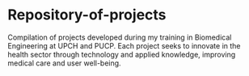 # Repository-of-projects
Compilation of projects developed during my training in Biomedical Engineering at UPCH and PUCP. Each project seeks to innovate in the health sector through technology and applied knowledge, improving medical care and user well-being.
